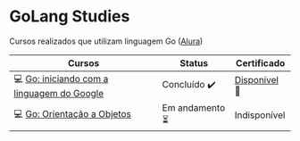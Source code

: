# GoLang Studies

Cursos realizados que utilizam linguagem Go ([Alura](https://www.alura.com.br/formacao-go))

| Cursos                                                                                                                                                        | Status                                | Certificado                                                                                                 |
| ------------------------------------------------------------------------------------------------------------------------------------------------------------- | ------------------------------------- | ----------------------------------------------------------------------------------------------------------- |
| :computer: [Go: iniciando com a linguagem do Google](https://github.com/furtadomn/golang-alura/tree/main/Go:%20iniciando%20com%20a%20linguagem%20do%20Google) | Concluído :heavy_check_mark:          | [Disponível](https://cursos.alura.com.br/certificate/0a2ae705-8a93-4e2b-a635-1ed8257e5a13) :page_facing_up: |
| :computer: [Go: Orientação a Objetos](https://github.com/furtadomn/golang-alura/tree/main/Go:%20Orienta%C3%A7%C3%A3o%20a%20Objetos)                           | Em andamento :hourglass_flowing_sand: | Indisponível                                                                                                |
